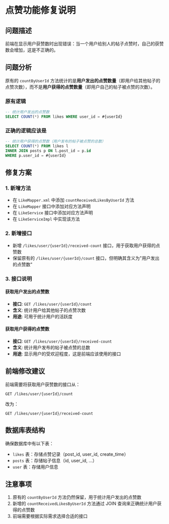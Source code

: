 # 点赞功能修复说明

## 问题描述
前端在显示用户获赞数时出现错误：当一个用户给别人的帖子点赞时，自己的获赞数会增加，这是不正确的。

## 问题分析
原有的 `countByUserId` 方法统计的是**用户发出的点赞数量**（即用户给其他帖子的点赞次数），而不是**用户获得的点赞数量**（即用户自己的帖子被点赞的次数）。

### 原有逻辑
```sql
-- 统计用户发出的点赞数
SELECT COUNT(*) FROM likes WHERE user_id = #{userId}
```

### 正确的逻辑应该是
```sql
-- 统计用户获得的点赞数（用户发布的帖子被点赞的总数）
SELECT COUNT(*) FROM likes l
INNER JOIN posts p ON l.post_id = p.id
WHERE p.user_id = #{userId}
```

## 修复方案

### 1. 新增方法
- 在 `LikeMapper.xml` 中添加 `countReceivedLikesByUserId` 方法
- 在 `LikeMapper` 接口中添加对应方法声明
- 在 `LikeService` 接口中添加对应方法声明
- 在 `LikeServiceImpl` 中实现该方法

### 2. 新增接口
- 新增 `/likes/user/{userId}/received-count` 接口，用于获取用户获得的点赞数
- 保留原有的 `/likes/user/{userId}/count` 接口，但明确其含义为"用户发出的点赞数"

### 3. 接口说明

#### 获取用户发出的点赞数
- **接口**: `GET /likes/user/{userId}/count`
- **含义**: 统计用户给其他帖子的点赞次数
- **用途**: 可用于统计用户的活跃度

#### 获取用户获得的点赞数
- **接口**: `GET /likes/user/{userId}/received-count`
- **含义**: 统计用户发布的帖子被点赞的总数
- **用途**: 显示用户的受欢迎程度，这是前端应该使用的接口

## 前端修改建议
前端需要将获取用户获赞数的接口从：
```
GET /likes/user/{userId}/count
```
改为：
```
GET /likes/user/{userId}/received-count
```

## 数据库表结构
确保数据库中有以下表：
- `likes` 表：存储点赞记录（post_id, user_id, create_time）
- `posts` 表：存储帖子信息（id, user_id, ...）
- `user` 表：存储用户信息

## 注意事项
1. 原有的 `countByUserId` 方法仍然保留，用于统计用户发出的点赞数
2. 新增的 `countReceivedLikesByUserId` 方法通过 JOIN 查询来正确统计用户获得的点赞数
3. 前端需要根据实际需求选择合适的接口
